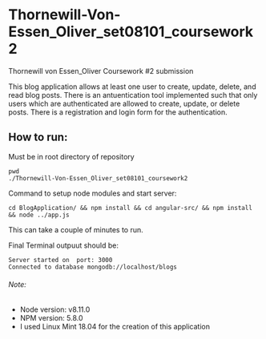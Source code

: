 # Thornewill-Von-Essen_Oliver_set08101_coursework2
Thornewill von Essen_Oliver Coursework #2 submission

This blog application allows at least one user to create, update, delete, and read blog posts. There is an antuentication tool implemented such that only users which are authenticated are allowed to create, update, or delete posts. There is a registration and login form for the authentication.

## How to run: 
Must be in root directory of repository
```
pwd
./Thornewill-Von-Essen_Oliver_set08101_coursework2
```
Command to setup node modules and start server:
```
cd BlogApplication/ && npm install && cd angular-src/ && npm install && node ../app.js
```
This can take a couple of minutes to run. 

Final Terminal outpuut should be: 
```
Server started on  port: 3000
Connected to database mongodb://localhost/blogs
```


###### Note: 
- Node version: v8.11.0
- NPM version: 5.8.0
- I used Linux Mint 18.04 for the creation of this application

